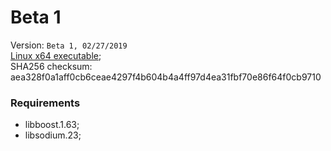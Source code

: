
# Beta 1
Version: `Beta 1, 02/27/2019` <br/>
[Linux x64 executable](https://gp-public.ams3.digitaloceanspaces.com/protocol/node/geo_network_client); <br/>
SHA256 checksum: aea328f0a1aff0cb6ceae4297f4b604b4a4ff97d4ea31fbf70e86f64f0cb9710

### Requirements
* libboost.1.63; <br/>
* libsodium.23; <br/>
